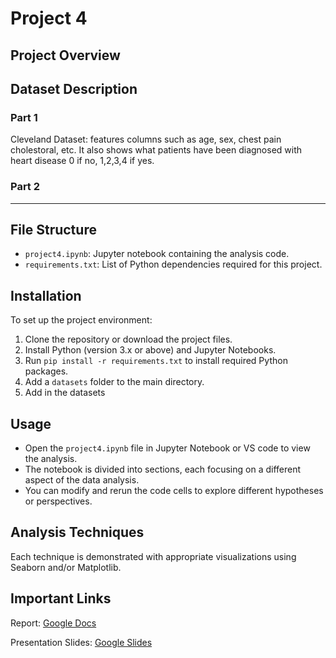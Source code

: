 # Project 4

## Project Overview

## Dataset Description

### Part 1

Cleveland Dataset: features columns such as age, sex, chest pain cholestoral, etc. It also shows what patients have been diagnosed with heart disease 0 if no, 1,2,3,4 if yes.

### Part 2

---

## File Structure

- `project4.ipynb`: Jupyter notebook containing the analysis code.
- `requirements.txt`: List of Python dependencies required for this project.

## Installation

To set up the project environment:

1. Clone the repository or download the project files.
2. Install Python (version 3.x or above) and Jupyter Notebooks.
3. Run `pip install -r requirements.txt` to install required Python packages.
4. Add a `datasets` folder to the main directory.
5. Add in the datasets

## Usage

- Open the `project4.ipynb` file in Jupyter Notebook or VS code to view the analysis.
- The notebook is divided into sections, each focusing on a different aspect of the data analysis.
- You can modify and rerun the code cells to explore different hypotheses or perspectives.

## Analysis Techniques

Each technique is demonstrated with appropriate visualizations using Seaborn and/or Matplotlib.

## Important Links

Report: [Google Docs](https://docs.google.com/document/d/1_uHO2i2JKADDBGFWtBEDdWbB4L5rg-0Mrkmxr2xr-Sw/edit?usp=sharing)

Presentation Slides: [Google Slides](https://docs.google.com/presentation/d/1kLN96cSxOZiTaoHfYGIN81VMdP-QEhJb0ISpURfhslg/edit?usp=sharing)
